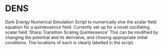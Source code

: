 # DENS
Dark Energy Numerical Simulation
Script to numerically slve the scalar field equation for a quintessence field.
Currently set up for a novel oscillating scalar field 'Sharp Transition Scaling Quintessence'
This can be modified by changing the potential and its derivatve, and chosing appropriate initial conditions. 
The locations of each is clearly labelled in the script.
